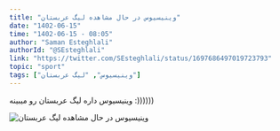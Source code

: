 ```yaml
---
title: "وینیسیوس در حال مشاهده لیگ عربستان"
date: "1402-06-15"
time: "1402-06-15 - 08:05"
author: "Saman Esteghlali"
authorId: "@SEsteghlali"
link: "https://twitter.com/SEsteghlali/status/1697686497019723793"
topic: "sport"
tags: ["وینیسیوس", "لیگ عربستان"]
---
```


وینیسیوس داره لیگ عربستان رو میبینه :))))))

![وینیسیوس در حال مشاهده لیگ عربستان](/posts/sport/vinicius-dar-hal-tamashaye-lige-arabestan.webp)
